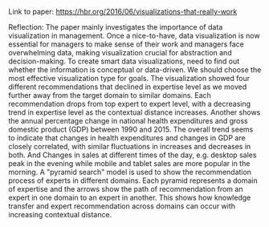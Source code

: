 Link to paper: https://hbr.org/2016/06/visualizations-that-really-work

Reflection: The paper mainly investigates the importance of data visualization in management. Once a nice-to-have, data visualization is now essential for managers to make sense of their work and managers face overwhelming data, making visualization crucial for abstraction and decision-making. To create smart data visualizations, need to find out whether the information is conceptual or data-driven. We should choose the most effective visualization type for goals. The visualization showed four different recommendations that declined in expertise level as we moved further away from the target domain to similar domains. Each recommendation drops from top expert to expert level, with a decreasing trend in expertise level as the contextual distance increases. Another shows the annual percentage change in national health expenditures and gross domestic product (GDP) between 1990 and 2015. The overall trend seems to indicate that changes in health expenditures and changes in GDP are closely correlated, with similar fluctuations in increases and decreases in both. And Changes in sales at different times of the day, e.g. desktop sales peak in the evening while mobile and tablet sales are more popular in the morning. A "pyramid search" model is used to show the recommendation process of experts in different domains. Each pyramid represents a domain of expertise and the arrows show the path of recommendation from an expert in one domain to an expert in another. This shows how knowledge transfer and expert recommendation across domains can occur with increasing contextual distance.